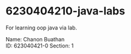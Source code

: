 # 6230404210-java-labs
For learning oop java via lab.

Name: Chanon Buathan                        
ID: 623040421-0     Section: 1

